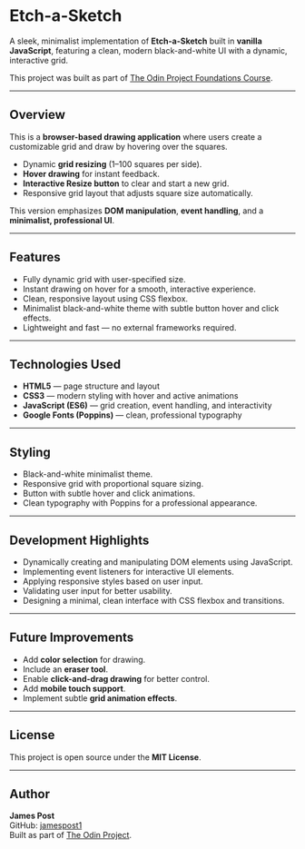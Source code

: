 # Etch-a-Sketch

A sleek, minimalist implementation of **Etch-a-Sketch** built in **vanilla JavaScript**, featuring a clean, modern black-and-white UI with a dynamic, interactive grid.

This project was built as part of [The Odin Project Foundations Course](https://www.theodinproject.com/paths/foundations/courses/foundations).

---

## Overview

This is a **browser-based drawing application** where users create a customizable grid and draw by hovering over the squares.  

- Dynamic **grid resizing** (1–100 squares per side).  
- **Hover drawing** for instant feedback.  
- **Interactive Resize button** to clear and start a new grid.  
- Responsive grid layout that adjusts square size automatically.  

This version emphasizes **DOM manipulation**, **event handling**, and a **minimalist, professional UI**.

---

## Features

- Fully dynamic grid with user-specified size.  
- Instant drawing on hover for a smooth, interactive experience.  
- Clean, responsive layout using CSS flexbox.  
- Minimalist black-and-white theme with subtle button hover and click effects.  
- Lightweight and fast — no external frameworks required.  

---

## Technologies Used

- **HTML5** — page structure and layout  
- **CSS3** — modern styling with hover and active animations  
- **JavaScript (ES6)** — grid creation, event handling, and interactivity  
- **Google Fonts (Poppins)** — clean, professional typography  

---

## Styling

- Black-and-white minimalist theme.  
- Responsive grid with proportional square sizing.  
- Button with subtle hover and click animations.  
- Clean typography with Poppins for a professional appearance.  

---

## Development Highlights

- Dynamically creating and manipulating DOM elements using JavaScript.  
- Implementing event listeners for interactive UI elements.  
- Applying responsive styles based on user input.  
- Validating user input for better usability.  
- Designing a minimal, clean interface with CSS flexbox and transitions.  

---

## Future Improvements

- Add **color selection** for drawing.  
- Include an **eraser tool**.  
- Enable **click-and-drag drawing** for better control.  
- Add **mobile touch support**.  
- Implement subtle **grid animation effects**.  

---

## License

This project is open source under the **MIT License**.  

---

## Author

**James Post**  
GitHub: [jamespost1](https://github.com/jamespost1)  
Built as part of [The Odin Project](https://www.theodinproject.com/).  

